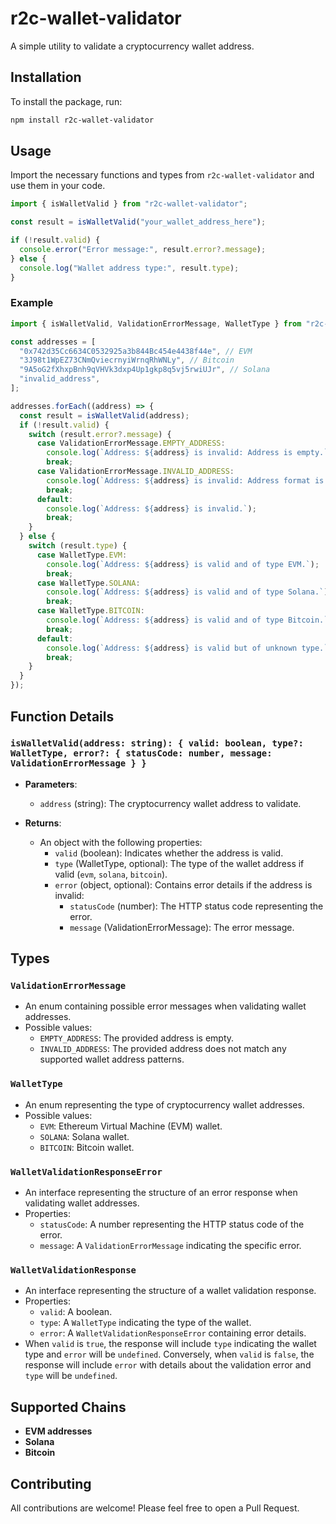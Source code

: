 # r2c-wallet-validator

A simple utility to validate a cryptocurrency wallet address.

## Installation

To install the package, run:

```sh
npm install r2c-wallet-validator
```

## Usage

Import the necessary functions and types from `r2c-wallet-validator` and use them in your code.

```typescript
import { isWalletValid } from "r2c-wallet-validator";

const result = isWalletValid("your_wallet_address_here");

if (!result.valid) {
  console.error("Error message:", result.error?.message);
} else {
  console.log("Wallet address type:", result.type);
}

```

### Example

```typescript
import { isWalletValid, ValidationErrorMessage, WalletType } from "r2c-wallet-validator";

const addresses = [
  "0x742d35Cc6634C0532925a3b844Bc454e4438f44e", // EVM
  "3J98t1WpEZ73CNmQviecrnyiWrnqRhWNLy", // Bitcoin
  "9A5oG2fXhxpBnh9qVHVk3dxp4Up1gkp8q5vj5rwiUJr", // Solana
  "invalid_address",
];

addresses.forEach((address) => {
  const result = isWalletValid(address);
  if (!result.valid) {
    switch (result.error?.message) {
      case ValidationErrorMessage.EMPTY_ADDRESS:
        console.log(`Address: ${address} is invalid: Address is empty.`);
        break;
      case ValidationErrorMessage.INVALID_ADDRESS:
        console.log(`Address: ${address} is invalid: Address format is incorrect.`);
        break;
      default:
        console.log(`Address: ${address} is invalid.`);
        break;
    }
  } else {
    switch (result.type) {
      case WalletType.EVM:
        console.log(`Address: ${address} is valid and of type EVM.`);
        break;
      case WalletType.SOLANA:
        console.log(`Address: ${address} is valid and of type Solana.`);
        break;
      case WalletType.BITCOIN:
        console.log(`Address: ${address} is valid and of type Bitcoin.`);
        break;
      default:
        console.log(`Address: ${address} is valid but of unknown type.`);
        break;
    }
  }
});

```

## Function Details

### `isWalletValid(address: string): { valid: boolean, type?: WalletType, error?: { statusCode: number, message: ValidationErrorMessage } }`

- **Parameters**:

  - `address` (string): The cryptocurrency wallet address to validate.

- **Returns**:
  - An object with the following properties:
    - `valid` (boolean): Indicates whether the address is valid.
    - `type` (WalletType, optional): The type of the wallet address if valid (`evm`, `solana`, `bitcoin`).
    - `error` (object, optional): Contains error details if the address is invalid:
      - `statusCode` (number): The HTTP status code representing the error.
      - `message` (ValidationErrorMessage): The error message.

## Types

### `ValidationErrorMessage`

- An enum containing possible error messages when validating wallet addresses.
- Possible values:
  - `EMPTY_ADDRESS`: The provided address is empty.
  - `INVALID_ADDRESS`: The provided address does not match any supported wallet address patterns.

### `WalletType`

- An enum representing the type of cryptocurrency wallet addresses.
- Possible values:
  - `EVM`: Ethereum Virtual Machine (EVM) wallet.
  - `SOLANA`: Solana wallet.
  - `BITCOIN`: Bitcoin wallet.

### `WalletValidationResponseError`

- An interface representing the structure of an error response when validating wallet addresses.
- Properties:
  - `statusCode`: A number representing the HTTP status code of the error.
  - `message`: A `ValidationErrorMessage` indicating the specific error.

### `WalletValidationResponse`

- An interface representing the structure of a wallet validation response.
- Properties:
  - `valid`: A boolean.
  - `type`: A `WalletType` indicating the type of the wallet.
  - `error`: A `WalletValidationResponseError` containing error details.
- When `valid` is `true`, the response will include `type` indicating the wallet type and `error` will be `undefined`. Conversely, when `valid` is `false`, the response will include `error` with details about the validation error and `type` will be `undefined`.

## Supported Chains

- **EVM addresses**
- **Solana**
- **Bitcoin**

## Contributing

All contributions are welcome! Please feel free to open a Pull Request.
